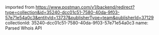 imported from https://www.postman.com/v1/backend/redirect?type=collection&id=35240-dcc01c51-7580-40da-9f03-57e71e54a0c3&entityId=13737&publisherType=team&publisherId=37129
collectionId: 35240-dcc01c51-7580-40da-9f03-57e71e54a0c3
name: Parsed Whois API